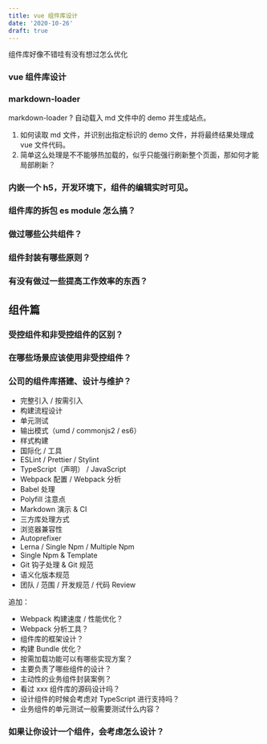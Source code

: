 ```yaml
---
title: vue 组件库设计
date: '2020-10-26'
draft: true
---
```


组件库好像不错哇有没有想过怎么优化

### vue 组件库设计

### markdown-loader

markdown-loader ? 自动载入 md 文件中的 demo 并生成站点。

1. 如何读取 md 文件，并识别出指定标识的 demo 文件，并将最终结果处理成 vue 文件代码。
2. 简单这么处理是不不能够热加载的，似乎只能强行刷新整个页面，那如何才能局部刷新？

### 内嵌一个 h5，开发环境下，组件的编辑实时可见。

### 组件库的拆包 es module 怎么搞？

### 做过哪些公共组件？

### 组件封装有哪些原则？

### 有没有做过一些提高工作效率的东西？

## 组件篇

### 受控组件和非受控组件的区别？

### 在哪些场景应该使用非受控组件？

### 公司的组件库搭建、设计与维护？

- 完整引入 / 按需引入
- 构建流程设计
- 单元测试
- 输出模式（umd / commonjs2 / es6）
- 样式构建
- 国际化 / 工具
- ESLint / Prettier / Stylint
- TypeScript（声明） / JavaScript
- Webpack 配置 / Webpack 分析
- Babel 处理
- Polyfill 注意点
- Markdown 演示 & CI
- 三方库处理方式
- 浏览器兼容性
- Autoprefixer
- Lerna / Single Npm / Multiple Npm
- Single Npm & Template
- Git 钩子处理 & Git 规范
- 语义化版本规范
- 团队 / 范围 / 开发规范 / 代码 Review

追加：

- Webpack 构建速度 / 性能优化？
- Webpack 分析工具？
- 组件库的框架设计？
- 构建 Bundle 优化？
- 按需加载功能可以有哪些实现方案？
- 主要负责了哪些组件的设计？
- 主动性的业务组件封装案例？
- 看过 xxx 组件库的源码设计吗？
- 设计组件的时候会考虑对 TypeScript 进行支持吗？
- 业务组件的单元测试一般需要测试什么内容？

### 如果让你设计一个组件，会考虑怎么设计？
